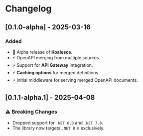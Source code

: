 # Changelog

## [0.1.0-alpha] - 2025-03-16

### Added

- 🚀 Alpha release of **Koalesce**.
- ⚡ OpenAPI merging from multiple sources.
- ⚡ Support for **API Gateway** integration.
- ⚡ **Caching options** for merged definitions.
- ⚡ Initial middleware for serving merged OpenAPI documents.


## [0.1.1-alpha.1] - 2025-04-08

### ⚠️ Breaking Changes
- Dropped support for `.NET 6.0` and `.NET 7.0`.
- The library now targets `.NET 8.0` exclusively.